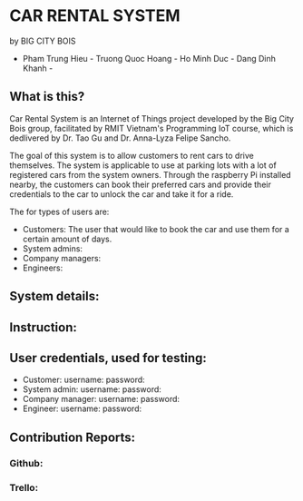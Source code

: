 # CAR RENTAL SYSTEM
by BIG CITY BOIS
- Pham Trung Hieu - Truong Quoc Hoang - Ho Minh Duc - Dang Dinh Khanh - 

## What is this?

Car Rental System is an Internet of Things project developed by the Big City Bois group, facilitated by RMIT Vietnam's Programming IoT course, which is dedlivered by Dr. Tao Gu and Dr. Anna-Lyza Felipe Sancho.

The goal of this system is to allow customers to rent cars to drive themselves. The system is applicable to use at parking lots with a lot of registered cars from the system owners. Through the raspberry Pi installed nearby, the customers can book their preferred cars and provide their credentials to the car to unlock the car and take it for a ride.

The for types of users are:
- Customers: The user that would like to book the car and use them for a certain amount of days.
- System admins:
- Company managers:
- Engineers:




## System details:






## Instruction:







## User credentials, used for testing:
- Customer:
    username:
    password:
- System admin:
    username:
    password:
- Company manager:
    username:
    password:
- Engineer:
    username:
    password:


## Contribution Reports:
### Github:






### Trello:















